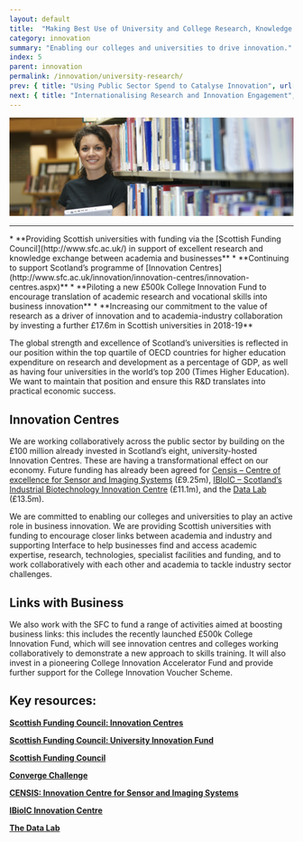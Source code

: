 ```yaml
---
layout: default
title:  "Making Best Use of University and College Research, Knowledge and Talent"
category: innovation
summary: "Enabling our colleges and universities to drive innovation."
index: 5
parent: innovation
permalink: /innovation/university-research/
prev: { title: "Using Public Sector Spend to Catalyse Innovation", url: "/innovation/public-sector/" }
next: { title: "Internationalising Research and Innovation Engagement", url: "/innovation/internationalising-research/" }
---
```


![A woman in a library](/assets/images/pageimages/innovation4.jpg)
<br>
<hr>
* **Providing Scottish universities with funding via the [Scottish Funding Council](http://www.sfc.ac.uk/) in support of excellent research and knowledge exchange between academia and businesses** 
* **Continuing to support Scotland’s programme of [Innovation Centres](http://www.sfc.ac.uk/innovation/innovation-centres/innovation-centres.aspx)** 
* **Piloting a new £500k College Innovation Fund to encourage translation of academic research and vocational skills into business innovation** 
* **Increasing our commitment to the value of research as a driver of innovation and to academia-industry collaboration by investing a further £17.6m in Scottish universities in 2018-19**

The global strength and excellence of Scotland’s universities is reflected in our position within the top quartile of OECD countries for higher education expenditure on research and development as a percentage of GDP, as well as having four universities in the world’s top 200 (Times Higher Education).  We want to maintain that position and ensure this R&D translates into practical economic success. 

## Innovation Centres

We are working collaboratively across the public sector by building on the £100 million already invested in Scotland’s eight, university-hosted Innovation Centres. These are having a transformational effect on our economy. Future funding has already been agreed for [Censis – Centre of excellence for Sensor and Imaging Systems](https://censis.org.uk/) (£9.25m), [IBIoIC – Scotland’s Industrial Biotechnology Innovation Centre](http://www.ibioic.com/) (£11.1m), and the [Data Lab](https://www.thedatalab.com/) (£13.5m).

We are committed to enabling our colleges and universities to play an active role in business innovation. We are providing Scottish universities with funding to encourage closer links between academia and industry and supporting Interface to help businesses find and access academic expertise, research, technologies, specialist facilities and funding, and to work collaboratively with each other and academia to tackle industry sector challenges.

## Links with Business

We also work with the SFC to fund a range of activities aimed at boosting business links: this includes the recently launched £500k College Innovation Fund, which will see innovation centres and colleges working collaboratively to demonstrate a new approach to skills training. It will also invest in a pioneering College Innovation Accelerator Fund and provide further support for the College Innovation Voucher Scheme. 


## Key resources:

**[Scottish Funding Council: Innovation Centres](http://www.sfc.ac.uk/innovation/innovation-centres/innovation-centres.aspx)**

**[Scottish Funding Council: University Innovation Fund](http://www.sfc.ac.uk/funding/university-funding/university-funding-innovation/university-innovation-funding.aspx)**

**[Scottish Funding Council](http://www.sfc.ac.uk/)**

**[Converge Challenge](https://www.convergechallenge.com/)**

**[CENSIS: Innovation Centre for Sensor and Imaging Systems](https://censis.org.uk/)**

**[IBioIC Innovation Centre](http://www.ibioic.com/)**

**[The Data Lab](https://www.thedatalab.com/)**
 
